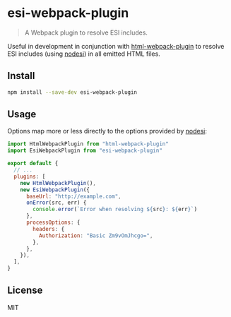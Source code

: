 # esi-webpack-plugin

> A Webpack plugin to resolve ESI includes.

Useful in development in conjunction with [html-webpack-plugin](https://github.com/jantimon/html-webpack-plugin) to resolve ESI includes (using [nodesi](https://github.com/Schibsted-Tech-Polska/nodesi)) in all emitted HTML files.

## Install

```sh
npm install --save-dev esi-webpack-plugin
```

## Usage

Options map more or less directly to the options provided by
[nodesi](https://github.com/Schibsted-Tech-Polska/nodesi):

```javascript
import HtmlWebpackPlugin from "html-webpack-plugin"
import EsiWebpackPlugin from "esi-webpack-plugin"

export default {
  // ...
  plugins: [
    new HtmlWebpackPlugin(),
    new EsiWebpackPlugin({
      baseUrl: "http://example.com",
      onError(src, err) {
        console.error(`Error when resolving ${src}: ${err}`)
      },
      processOptions: {
        headers: {
          Authorization: "Basic Zm9vOmJhcgo=",
        },
      },
    }),
  ],
}
```

## License

MIT
